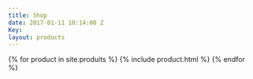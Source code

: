 ```yaml
---
title: Shop
date: 2017-01-11 10:14:00 Z
Key: 
layout: products
---
```


{% for product in site.produits %}
  {% include product.html %}
{% endfor %}

